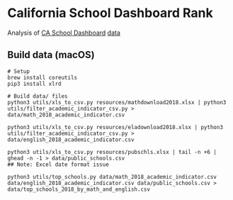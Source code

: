 # California School Dashboard Rank

Analysis of [CA School Dashboard](https://www.caschooldashboard.org/) [data](https://www.cde.ca.gov/ta/ac/cm/)

## Build data (macOS)

    # Setup
    brew install coreutils
    pip3 install xlrd

    # Build data/ files
    python3 utils/xls_to_csv.py resources/mathdownload2018.xlsx | python3 utils/filter_academic_indicator_csv.py > data/math_2018_academic_indicator.csv

    python3 utils/xls_to_csv.py resources/eladownload2018.xlsx | python3 utils/filter_academic_indicator_csv.py > data/english_2018_academic_indicator.csv

    python3 utils/xls_to_csv.py resources/pubschls.xlsx | tail -n +6 | ghead -n -1 > data/public_schools.csv
    ## Note: Excel date format issue

    python3 utils/top_schools.py data/math_2018_academic_indicator.csv data/english_2018_academic_indicator.csv data/public_schools.csv > data/top_schools_2018_by_math_and_english.csv
